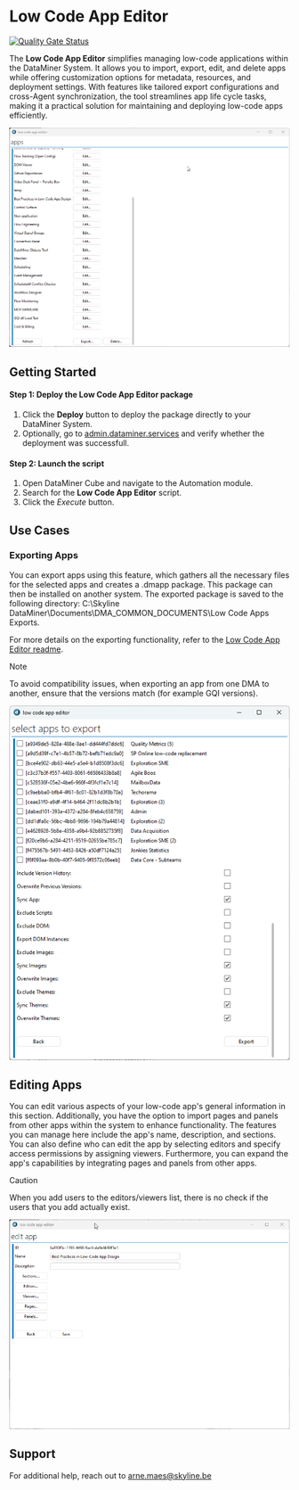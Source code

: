 # Low Code App Editor

[![Quality Gate Status](https://sonarcloud.io/api/project_badges/measure?project=SkylineCommunications_Low-Code-App-Extensions&metric=alert_status)](https://sonarcloud.io/summary/new_code?id=SkylineCommunications_Low-Code-App-Extensions)

The **Low Code App Editor** simplifies managing low-code applications within the DataMiner System. It allows you to import, export, edit, and delete apps while offering customization options for metadata, resources, and deployment settings. With features like tailored export configurations and cross-Agent synchronization, the tool streamlines app life cycle tasks, making it a practical solution for maintaining and deploying low-code apps efficiently.

![Overview](Images/LCAEditor_1_0_0_13.gif)

## Getting Started

#### Step 1: Deploy the Low Code App Editor package

1. Click the **Deploy** button to deploy the package directly to your DataMiner System.
1. Optionally, go to [admin.dataminer.services](https://admin.dataminer.services/) and verify whether the deployment was successfull.

#### Step 2: Launch the script

1. Open DataMiner Cube and navigate to the Automation module.
1. Search for the **Low Code App Editor** script.
1. Click the *Execute* button.

## Use Cases

### Exporting Apps

You can export apps using this feature, which gathers all the necessary files for the selected apps and creates a .dmapp package. This package can then be installed on another system. The exported package is saved to the following directory: C:\Skyline DataMiner\Documents\DMA_COMMON_DOCUMENTS\Low Code Apps Exports.

For more details on the exporting functionality, refer to the [Low Code App Editor readme](https://github.com/SkylineCommunications/Low-Code-App-Editor/blob/main/README.md).

> [!NOTE]
> To avoid compatibility issues, when exporting an app from one DMA to another, ensure that the versions match (for example GQI versions).

![Editor](Images/ExportDialog.png)

## Editing Apps

You can edit various aspects of your low-code app's general information in this section. Additionally, you have the option to import pages and panels from other apps within the system to enhance functionality. The features you can manage here include the app's name, description, and sections. You can also define who can edit the app by selecting editors and specify access permissions by assigning viewers. Furthermore, you can expand the app's capabilities by integrating pages and panels from other apps.

> [!CAUTION]
> When you add users to the editors/viewers list, there is no check if the users that you add actually exist.

![Editor](Images/EditorDialog_1_0_0_13.gif)

## Support

For additional help, reach out to [arne.maes@skyline.be](mailto:arne.maes@skyline.be)
